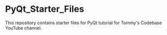 # PyQt_Starter_Files
 This repository contains starter files for PyQt tutorial for Tommy's Codebase YouTube channel.
